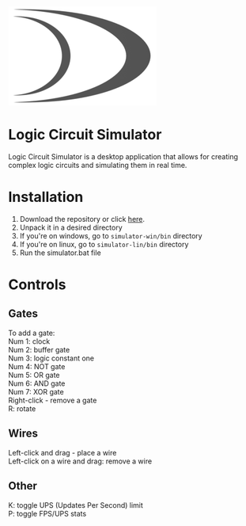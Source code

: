 ![LCS Logo](src/main/resources/other/logo_grey.png) 
# Logic Circuit Simulator
Logic Circuit Simulator is a desktop application that allows for creating complex logic circuits and simulating them in real time. 

# Installation
1. Download the repository or click [here](https://github.com/wojtekkw10/LogicCircuitSimulator/archive/master.zip).
2. Unpack it in a desired directory
3. If you're on windows, go to ``simulator-win/bin`` directory
4. If you're on linux, go to ``simulator-lin/bin`` directory
5. Run the simulator.bat file

# Controls
## Gates
To add a gate:\
Num 1: clock \
Num 2: buffer gate\
Num 3: logic constant one\
Num 4: NOT gate\
Num 5: OR gate\
Num 6: AND gate\
Num 7: XOR gate\
Right-click - remove a gate\
R: rotate
## Wires
Left-click and drag - place a wire \
Left-click on a wire and drag: remove a wire 

## Other
K: toggle UPS (Updates Per Second) limit\
P: toggle FPS/UPS stats

